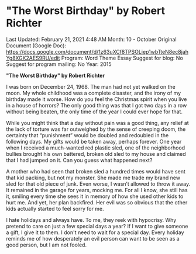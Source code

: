 # "The Worst Birthday" by Robert Richter

Last Updated: February 21, 2021 4:48 AM
Month: 10 - October
Original Document (Google Doc): https://docs.google.com/document/d/1z63uXCf8TPSOLiep1wbTteN8ec8jahYg8XGK2AES9RU/edit
Program: Word Theme Essay
Suggest for blog: No
Suggest for program mailing: No
Year: 2015

**"The Worst Birthday" by Robert Richter**

I was born on December 24, 1968. The man had not yet walked on the moon. My whole childhood was a complete disaster, and the irony of my birthday made it worse. How do you feel the Christmas spirit when you live in a house of horrors? The only good thing was that I got two days in a row without being beaten, the only time of the year I could ever hope for that.

While you might think that a day without pain was a good thing, any relief at the lack of torture was far outweighed by the sense of creeping doom, the certainty that “punishment” would be doubled and redoubled in the following days. My gifts would be taken away, perhaps forever. One year when I received a much-wanted red plastic sled, one of the neighborhood bullies brought his own battered, broken old sled to my house and claimed that I had jumped on it. Can you guess what happened next?

A mother who had seen that broken sled a hundred times would have sent that kid packing, but not my monster. She made me trade my brand new sled for that old piece of junk. Even worse, I wasn’t allowed to throw it away. It remained in the garage for years, mocking me. For all I know, she still has it, smiling every time she sees it in memory of how she used other kids to hurt me. And yet, her plan backfired. Her evil was so obvious that the other kids actually started to feel sorry for me.

I hate holidays and always have. To me, they reek with hypocrisy. Why pretend to care on just a few special days a year? If I want to give someone a gift, I give it to them. I don't need to wait for a special day. Every holiday reminds me of how desperately an evil person can want to be seen as a good person, but I am not fooled.